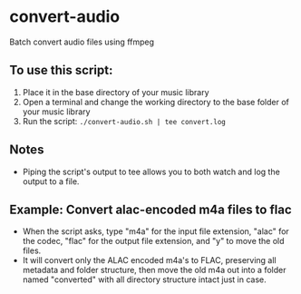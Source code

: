 # convert-audio
Batch convert audio files using ffmpeg

## To use this script:
1. Place it in the base directory of your music library
2. Open a terminal and change the working directory to the base folder of your music library
3. Run the script: `./convert-audio.sh | tee convert.log`

## Notes
- Piping the script's output to tee allows you to both watch and log the output to a file.

## Example: Convert alac-encoded m4a files to flac
- When the script asks, type "m4a" for the input file extension, "alac" for the codec, "flac" for the output file extension, and "y" to move the old files.
- It will convert only the ALAC encoded m4a's to FLAC, preserving all metadata and folder structure, then move the old m4a out into a folder named "converted" with all directory structure intact just in case.
